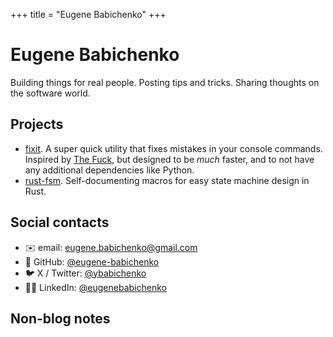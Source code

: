 +++
title = "Eugene Babichenko"
+++

# Eugene Babichenko

Building things for real people. Posting tips and tricks. Sharing thoughts on
the software world.

## Projects

- [fixit](https://github.com/eugene-babichenko/fixit). A super quick utility
  that fixes mistakes in your console commands. Inspired by
  [The Fuck](https://github.com/nvbn/thefuck), but designed to be _much_ faster,
  and to not have any additional dependencies like Python.
- [rust-fsm](https://github.com/eugene-babichenko/rust-fsm). Self-documenting
  macros for easy state machine design in Rust.

## Social contacts

- ✉️ email: [eugene.babichenko@gmail.com](mailto:eugene.babichenko@gmail.com)
- 🤖 GitHub: [@eugene-babichenko](https://github.com/eugene-babichenko)
- 🐦 X / Twitter: [@ybabichenko](https://x.com/ybabichenko)
- 🧑‍💼 LinkedIn: [@eugenebabichenko](https://www.linkedin.com/in/eugenebabichenko)

## Non-blog notes
